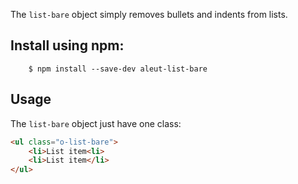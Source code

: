 
The `list-bare` object simply removes bullets and indents from lists.


## Install using npm:

```ssh
    $ npm install --save-dev aleut-list-bare
```

## Usage

The `list-bare` object just have one class:

```html
<ul class="o-list-bare">
	<li>List item<li>
	<li>List item</li>
</ul>
```
